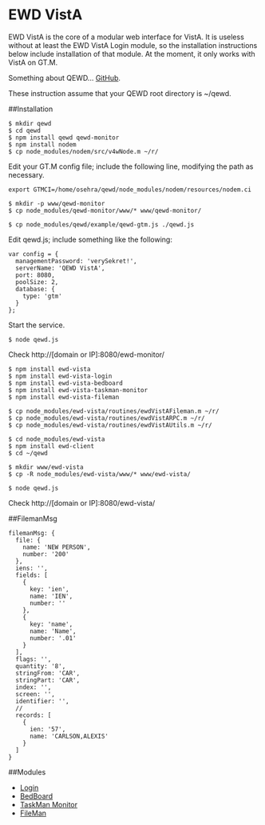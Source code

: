 # EWD VistA

EWD VistA is the core of a modular web interface for VistA. It is useless without at least the EWD VistA Login module, so the installation instructions below include installation of that module. At the moment, it only works with VistA on GT.M. 

Something about QEWD... [GitHub](https://github.com/robtweed/qewd).

These instruction assume that your QEWD root directory is ~/qewd.

##Installation

````
$ mkdir qewd
$ cd qewd
$ npm install qewd qewd-monitor
$ npm install nodem
$ cp node_modules/nodem/src/v4wNode.m ~/r/
````

Edit your GT.M config file; include the following line, modifying the path as necessary.

````
export GTMCI=/home/osehra/qewd/node_modules/nodem/resources/nodem.ci
````

````
$ mkdir -p www/qewd-monitor
$ cp node_modules/qewd-monitor/www/* www/qewd-monitor/

$ cp node_modules/qewd/example/qewd-gtm.js ./qewd.js
````

Edit qewd.js; include something like the following:

````
var config = {
  managementPassword: 'verySekret!',
  serverName: 'QEWD VistA',
  port: 8080,
  poolSize: 2,
  database: {
    type: 'gtm'
  }
};
````

Start the service.

````
$ node qewd.js
````

Check http://[domain or IP]:8080/ewd-monitor/

````
$ npm install ewd-vista
$ npm install ewd-vista-login
$ npm install ewd-vista-bedboard
$ npm install ewd-vista-taskman-monitor
$ npm install ewd-vista-fileman

$ cp node_modules/ewd-vista/routines/ewdVistAFileman.m ~/r/
$ cp node_modules/ewd-vista/routines/ewdVistARPC.m ~/r/
$ cp node_modules/ewd-vista/routines/ewdVistAUtils.m ~/r/

$ cd node_modules/ewd-vista
$ npm install ewd-client
$ cd ~/qewd

$ mkdir www/ewd-vista
$ cp -R node_modules/ewd-vista/www/* www/ewd-vista/

$ node qewd.js
````

Check http://[domain or IP]:8080/ewd-vista/

##FilemanMsg

````
filemanMsg: {
  file: {
    name: 'NEW PERSON',
    number: '200'
  },
  iens: '',
  fields: [
    {
      key: 'ien',
      name: 'IEN',
      number: ''
    },
    {
      key: 'name',
      name: 'Name',
      number: '.01'
    }
  ],
  flags: '',
  quantity: '8',
  stringFrom: 'CAR',
  stringPart: 'CAR',
  index: '',
  screen: '',
  identifier: '',
  //
  records: [
    {
      ien: '57',
      name: 'CARLSON,ALEXIS'
    }
  ]
}
````

##Modules

* [Login](https://github.com/shabiel/ewd-vista-login)
* [BedBoard](https://github.com/shabiel/ewd-vista-bedboard)
* [TaskMan Monitor](https://github.com/shabiel/ewd-taskman-monitor)
* [FileMan](https://github.com/shabiel/ewd-vista-fileman)

